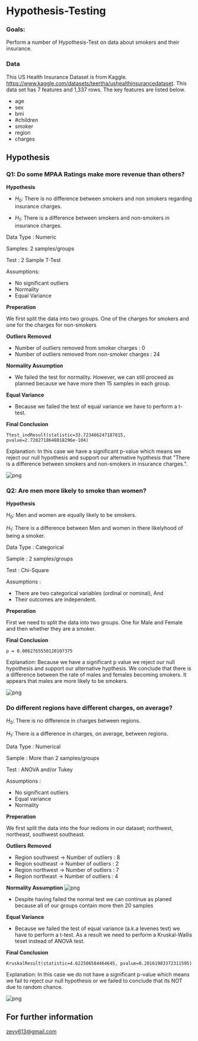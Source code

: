 # Hypothesis-Testing
 
### Goals: 
 Perform a number of Hypothesis-Test on data about smokers and their insurance.
 
### Data
This US Health Insurance Dataset is from Kaggle. https://www.kaggle.com/datasets/teertha/ushealthinsurancedataset. 
This data set has 7 features and 1,337 rows. The key features are listed below. 
 - age
 - sex
 - bmi
 - #children
 - smoker
 - region
 - charges
 
## Hypothesis


### **Q1: Do some MPAA Ratings make more revenue than others?**
**Hypothesis**

 - $H_0$: There is no difference between smokers and non smokers regarding insurance charges.

 - $H_1$: There is a difference between smokers and non-smokers in insurance charges.

Data Type : Numeric

Samples: 2 samples/groups

Test : 2 Sample T-Test

Assumptions: 

 - No significant outliers 
 - Normality 
 - Equal Variance 

**Preperation**

We first split the data into two groups. One of the charges for smokers and one for the charges for non-smokers

**Outliers Removed**
 - Number of outliers removed from smoker charges : 0
 - Number of outliers removed from non-smoker charges : 24
 
**Normality Assumption**
 - We failed the test for normality. However, we can still proceed as planned because we have more then 15 samples in each group.

**Equal Variance**
 - Because we failed the test of equal variance we have to perform a t-test. 


**Final Conclusion**

    Ttest_indResult(statistic=33.723466247187815, pvalue=2.7282718648018296e-104)
Explanation: In this case we have a significant p-value which means we reject our null hypothesis and support our alternative hypthesis that "There is a difference between smokers and non-smokers in insurance charges.".

![png](Visuals/charges_barplot.png)

### **Q2: Are men more likely to smoke than women?**
**Hypothesis**

$H_0$: Men and women are equally likely to be smokers.

$H_1$: There is a difference between Men and women in there likelyhood of being a smoker. 

Data Type : Categorical

Sample : 2 samples/groups

Test : Chi-Square

Assumptions : 
 - There are two categorical variables (ordinal or nominal), And
 - Their outcomes are independent.
 
**Preperation**

First we need to split the data into two groups. One for Male and Female and then whether they are a smoker.

**Final Conclusion**

    p = 0.0062765550120107375
Explanation: Because we have a significant p value we reject our null hypothesis and support our alternative hypthesis. We conclude that there is a difference between the rate of males and females becoming smokers. It appears that males are more likely to be smokers. 

![png](Visuals/gender_smoke.jpg)


### **Do different regions have different charges, on average?**
$H_0$: There is no difference in charges between regions.

$H_1$: There is a difference in charges, on average, between regions.

Data Type : Numerical

Sample : More than 2 samples/groups

Test : ANOVA and/or Tukey

Assumptions : 
 - No significant outliers 
 - Equal variance 
 - Normality
 
**Preperation**

We first split the data into the four redions in our dataset; northwest, northeast, southwest southeast.

**Outliers Removed**
 - Region southwest -> Number of outliers :  8
 - Region southeast -> Number of outliers :  2
 - Region northwest -> Number of outliers :  7
 - Region northeast -> Number of outliers :  4
 
**Normality Assumption**
![png](Visuals/regions-p.jpg)

 - Despite having failed the normal test we can continue as planed because all of our groups contain more then 20 samples

**Equal Variance**
 - Because we failed the test of equal variance (a.k.a levenes test) we have to perform a t-test. As a result we need to perform a Kruskal-Wallis teset instead of ANOVA test.


**Final Conclusion**

    KruskalResult(statistic=4.622506584464645, pvalue=0.20161983372311595)
Explanation: In this case we do not have a significant p-value which means we fail to reject our null hypothesis or we failed to conclude that its NOT due to random chance. 

![png](Visuals/chargesbyregion_barplot.png)


## For further information
zevy613@gmail.com
